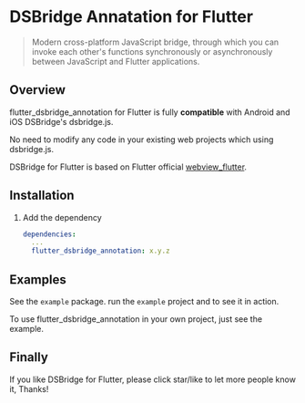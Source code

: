 # DSBridge Annatation for Flutter

>Modern cross-platform JavaScript bridge, through which you can invoke each other's functions synchronously or asynchronously between JavaScript and Flutter applications.

## Overview

flutter_dsbridge_annotation for Flutter is fully **compatible** with Android and iOS DSBridge's dsbridge.js.

No need to modify any code in your existing web projects which using dsbridge.js.

DSBridge for Flutter is based on Flutter official [webview_flutter](https://pub.dev/packages/webview_flutter).

## Installation

1. Add the dependency

   ```yml
   dependencies:
     ...
     flutter_dsbridge_annotation: x.y.z
   ```

## Examples

See the `example` package. run the `example` project and to see it in action.

To use flutter_dsbridge_annotation in your own project, just see the example.

## Finally

If you like DSBridge for Flutter, please click star/like to let more people know it, Thanks!